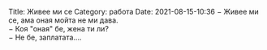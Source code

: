 Title: Живее ми се
Category: работа
Date: 2021-08-15-10:36
&minus; Живее ми се, ама оная мойта не ми дава.  
&minus; Коя "оная" бе, жена ти ли?  
&minus; Не бе, заплатата....